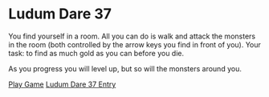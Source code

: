 Ludum Dare 37
=============

You find yourself in a room. All you can do is walk and attack the monsters in the room (both controlled by the arrow keys you find in front of you). Your task: to find as much gold as you can before you die. 

As you progress you will level up, but so will the monsters around you.

[Play Game](http://littleball.co.uk/ludum-dare-37)
[Ludum Dare 37 Entry](http://ludumdare.com/compo/ludum-dare-37/?action=preview&uid=14756)
